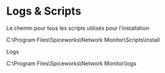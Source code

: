 # Logs & Scripts

Le chemin pour tous les scripts utilisés pour l'installation

C:\Program Files\Spiceworks\Network Monitor\Scripts\Install

Logs

C:\Program Files\Spiceworks\Network Monitor\logs

